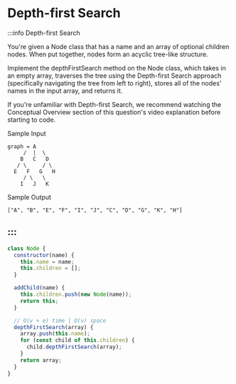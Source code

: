 # Depth-first Search

:::info Depth-first Search

You're given a Node class that has a name and an array of optional children nodes. When put together, nodes form an acyclic tree-like structure.

Implement the depthFirstSearch method on the Node class, which takes in an empty array, traverses the tree using the Depth-first Search approach (specifically navigating the tree from left to right), stores all of the nodes' names in the input array, and returns it.

If you're unfamiliar with Depth-first Search, we recommend watching the Conceptual Overview section of this question's video explanation before starting to code.

Sample Input
```
graph = A
     /  |  \
    B   C   D
   / \     / \
  E   F   G   H
     / \   \
    I   J   K
```

Sample Output
```
["A", "B", "E", "F", "I", "J", "C", "D", "G", "K", "H"]
```
:::
---

```js title="Solution 1"
class Node {
  constructor(name) {
    this.name = name;
    this.children = [];
  }

  addChild(name) {
    this.children.push(new Node(name));
    return this;
  }

  // O(v + e) time | O(v) space
  depthFirstSearch(array) {
    array.push(this.name);
    for (const child of this.children) {
      child.depthFirstSearch(array);
    }
    return array;
  }
}
```
